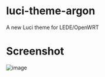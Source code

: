 # luci-theme-argon
A new Luci theme for LEDE/OpenWRT
# Screenshot
![image](http://boss.verykaka.com/blanco/login.jpg)
